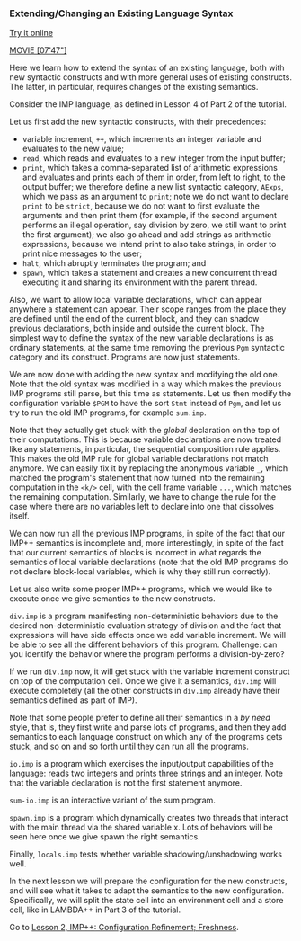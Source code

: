 <!-- Copyright (c) 2010-2019 K Team. All Rights Reserved. -->

### Extending/Changing an Existing Language Syntax

[Try it online](http://kframework.org/tool/run/?autoload=tutorial/1_k/4_imp%2b%2b/lesson_1/imp.k)

[MOVIE [07'47"]](http://youtu.be/hWqJ8k9NNp8)

Here we learn how to extend the syntax of an existing language, both with
new syntactic constructs and with more general uses of existing constructs.
The latter, in particular, requires changes of the existing semantics.

Consider the IMP language, as defined in Lesson 4 of Part 2 of the tutorial.

Let us first add the new syntactic constructs, with their precedences:

- variable increment, `++`, which increments an integer variable and
  evaluates to the new value;
- `read`, which reads and evaluates to a new integer from the input buffer;
- `print`, which takes a comma-separated list of arithmetic expressions and
  evaluates and prints each of them in order, from left to right, to the
  output buffer; we therefore define a new list syntactic category, `AExps`,
  which we pass as an argument to `print`; note we do not want to declare
  `print` to be `strict`, because we do not want to first evaluate the
  arguments and then print them (for example, if the second argument performs
  an illegal operation, say division by zero, we still want to print the first
  argument); we also go ahead and add strings as arithmetic expressions,
  because we intend print to also take strings, in order to print nice
  messages to the user;
- `halt`, which abruptly terminates the program; and
- `spawn`, which takes a statement and creates a new concurrent thread
  executing it and sharing its environment with the parent thread.

Also, we want to allow local variable declarations, which can appear anywhere
a statement can appear. Their scope ranges from the place they are defined
until the end of the current block, and they can shadow previous declarations,
both inside and outside the current block. The simplest way to define the
syntax of the new variable declarations is as ordinary statements, at the same
time removing the previous `Pgm` syntactic category and its construct.
Programs are now just statements.

We are now done with adding the new syntax and modifying the old one.
Note that the old syntax was modified in a way which makes the previous IMP
programs still parse, but this time as statements. Let us then modify
the configuration variable `$PGM` to have the sort `Stmt` instead of `Pgm`,
and let us try to run the old IMP programs, for example `sum.imp`.

Note that they actually get stuck with the _global_ declaration on the top
of their computations. This is because variable declarations are now treated
like any statements, in particular, the sequential composition rule applies.
This makes the old IMP rule for global variable declarations not match anymore.
We can easily fix it by replacing the anonymous variable `_`, which matched
the program's statement that now turned into the remaining computation in
the `<k/>` cell, with the cell frame variable `...`, which matches the
remaining computation. Similarly, we have to change the rule for the case
where there are no variables left to declare into one that dissolves itself.

We can now run all the previous IMP programs, in spite of the fact that
our IMP++ semantics is incomplete and, more interestingly, in spite of the
fact that our current semantics of blocks is incorrect in what regards the
semantics of local variable declarations (note that the old IMP programs do
not declare block-local variables, which is why they still run correctly).

Let us also write some proper IMP++ programs, which we would like to execute
once we give semantics to the new constructs.

`div.imp` is a program manifesting non-deterministic behaviors due to the
desired non-deterministic evaluation strategy of division and the fact that
expressions will have side effects once we add variable increment. We will
be able to see all the different behaviors of this program. Challenge: can
you identify the behavior where the program performs a division-by-zero?

If we run `div.imp` now, it will get stuck with the variable increment
construct on top of the computation cell. Once we give it a semantics,
`div.imp` will execute completely (all the other constructs in `div.imp`
already have their semantics defined as part of IMP).

Note that some people prefer to define all their semantics in a _by need_
style, that is, they first write and parse lots of programs, and then they
add semantics to each language construct on which any of the programs gets
stuck, and so on and so forth until they can run all the programs.

`io.imp` is a program which exercises the input/output capabilities of the
language: reads two integers and prints three strings and an integer.
Note that the variable declaration is not the first statement anymore.

`sum-io.imp` is an interactive variant of the sum program.

`spawn.imp` is a program which dynamically creates two threads that interact
with the main thread via the shared variable x. Lots of behaviors will be
seen here once we give spawn the right semantics.

Finally, `locals.imp` tests whether variable shadowing/unshadowing works well.

In the next lesson we will prepare the configuration for the new constructs,
and will see what it takes to adapt the semantics to the new configuration.
Specifically, we will split the state cell into an environment cell and a
store cell, like in LAMBDA++ in Part 3 of the tutorial.

Go to [Lesson 2, IMP++: Configuration Refinement; Freshness](../lesson_2/README.md).
